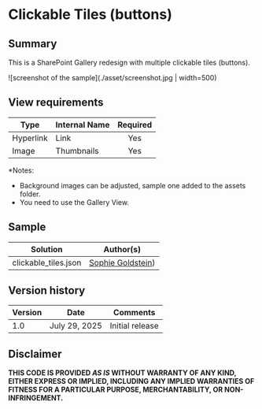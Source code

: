 # Clickable Tiles (buttons)
## Summary
This is a SharePoint Gallery redesign with multiple clickable tiles (buttons).

![screenshot of the sample](./asset/screenshot.jpg | width=500)

## View requirements

|Type               |Internal Name|Required|
|-------------------|-------------|:------:|
|Hyperlink          |Link         |Yes     |
|Image              |Thumbnails   |Yes     |

*Notes: 
- Background images can be adjusted, sample one added to the assets folder.
- You need to use the Gallery View.


## Sample

Solution|Author(s)
--------|---------
clickable_tiles.json | [Sophie Goldstein]([https://github.com/tecchan1107](https://github.com/Sophiegold)))

## Version history

Version |Date              |Comments
--------|------------------|--------------------------------
1.0     |July 29, 2025     |Initial release

## Disclaimer
**THIS CODE IS PROVIDED *AS IS* WITHOUT WARRANTY OF ANY KIND, EITHER EXPRESS OR IMPLIED, INCLUDING ANY IMPLIED WARRANTIES OF FITNESS FOR A PARTICULAR PURPOSE, MERCHANTABILITY, OR NON-INFRINGEMENT.**

